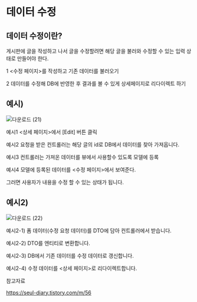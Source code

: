 데이터 수정
===

데이터 수정이란?
---

게시판에 글을 작성하고 나서 글을 수정할려면 해당 글을 불러와 수정할 수 있는 입력 상태로 만들어야 한다.

1 <수정 페이지>를 작성하고 기존 데이터를 불러오기

2 데이터를 수정해 DB에 반영한 후 결과를 볼 수 있게 상세페이지로 리다이렉트 하기

예시)
---

![다운로드 (21)](https://github.com/user-attachments/assets/807e2817-d9c4-4244-a83e-3c6a795498b2)

예시1 <상세 페이지>에서 [Edit] 버튼 클릭

예시2 요청을 받은 컨트롤러는 해당 글의 id로 DB에서 데이터를 찾아 가져옵니다.

예시3 컨트롤러는 가져온 데이터를 뷰에서 사용할수 있도록 모델에 등록

예시4 모델에 등록된 데이터를 <수정 페이지>에서 보여준다.

그러면 사용자가 내용을 수정 할 수 있는 상태가 됩니다.

예시2)
---

![다운로드 (22)](https://github.com/user-attachments/assets/ff915122-63dd-4c3c-b381-20c6655eaa3f)

예시2-1) 폼 데이터(수정 요청 데이터)를 DTO에 담아 컨트롤러에서 받습니다.

예시2-2) DTO를 엔티티로 변환합니다.

예시2-3) DB에서 기존 데이터를 수정 데이터로 갱신합니다.

예시2-4) 수정 데이터를 <상세 페이지>로 리다이렉트합니다.




참고자료

https://seul-diary.tistory.com/m/56
